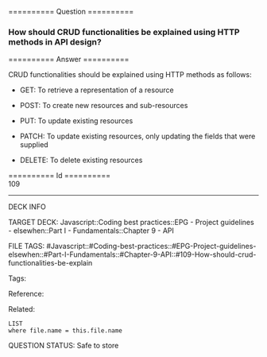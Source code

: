 ========== Question ==========  

### How should CRUD functionalities be explained using HTTP methods in API design?  

========== Answer ==========  

CRUD functionalities should be explained using HTTP methods as follows:

-   GET: To retrieve a representation of a resource

-   POST: To create new resources and sub-resources

-   PUT: To update existing resources

-   PATCH: To update existing resources, only updating the fields that were supplied

-   DELETE: To delete existing resources

========== Id ==========  
109

---

DECK INFO

TARGET DECK: Javascript::Coding best practices::EPG - Project guidelines - elsewhen::Part I - Fundamentals::Chapter 9 - API

FILE TAGS: #Javascript::#Coding-best-practices::#EPG-Project-guidelines-elsewhen::#Part-I-Fundamentals::#Chapter-9-API::#109-How-should-crud-functionalities-be-explain

Tags:

Reference:

Related:

```dataview
LIST
where file.name = this.file.name
````
QUESTION STATUS: Safe to store

